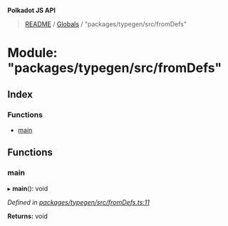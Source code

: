 **Polkadot JS API**

> [README](../README.md) / [Globals](../globals.md) / "packages/typegen/src/fromDefs"

# Module: "packages/typegen/src/fromDefs"

## Index

### Functions

* [main](_packages_typegen_src_fromdefs_.md#main)

## Functions

### main

▸ **main**(): void

*Defined in [packages/typegen/src/fromDefs.ts:11](https://github.com/polkadot-js/api/blob/19d6165bd/packages/typegen/src/fromDefs.ts#L11)*

**Returns:** void
